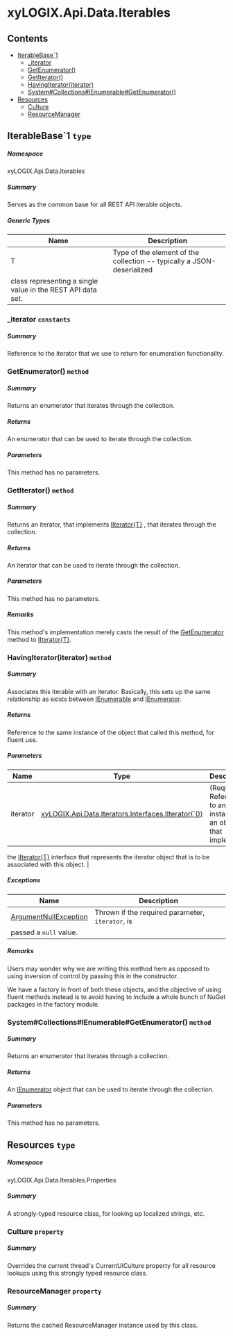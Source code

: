 ﻿<a name='assembly'></a>
# xyLOGIX.Api.Data.Iterables

## Contents

- [IterableBase\`1](#T-xyLOGIX-Api-Data-Iterables-IterableBase`1 'xyLOGIX.Api.Data.Iterables.IterableBase`1')
  - [_iterator](#F-xyLOGIX-Api-Data-Iterables-IterableBase`1-_iterator 'xyLOGIX.Api.Data.Iterables.IterableBase`1._iterator')
  - [GetEnumerator()](#M-xyLOGIX-Api-Data-Iterables-IterableBase`1-GetEnumerator 'xyLOGIX.Api.Data.Iterables.IterableBase`1.GetEnumerator')
  - [GetIterator()](#M-xyLOGIX-Api-Data-Iterables-IterableBase`1-GetIterator 'xyLOGIX.Api.Data.Iterables.IterableBase`1.GetIterator')
  - [HavingIterator(iterator)](#M-xyLOGIX-Api-Data-Iterables-IterableBase`1-HavingIterator-xyLOGIX-Api-Data-Iterators-Interfaces-IIterator{`0}- 'xyLOGIX.Api.Data.Iterables.IterableBase`1.HavingIterator(xyLOGIX.Api.Data.Iterators.Interfaces.IIterator{`0})')
  - [System#Collections#IEnumerable#GetEnumerator()](#M-xyLOGIX-Api-Data-Iterables-IterableBase`1-System#Collections#IEnumerable#GetEnumerator 'xyLOGIX.Api.Data.Iterables.IterableBase`1.System#Collections#IEnumerable#GetEnumerator')
- [Resources](#T-xyLOGIX-Api-Data-Iterables-Properties-Resources 'xyLOGIX.Api.Data.Iterables.Properties.Resources')
  - [Culture](#P-xyLOGIX-Api-Data-Iterables-Properties-Resources-Culture 'xyLOGIX.Api.Data.Iterables.Properties.Resources.Culture')
  - [ResourceManager](#P-xyLOGIX-Api-Data-Iterables-Properties-Resources-ResourceManager 'xyLOGIX.Api.Data.Iterables.Properties.Resources.ResourceManager')

<a name='T-xyLOGIX-Api-Data-Iterables-IterableBase`1'></a>
## IterableBase\`1 `type`

##### Namespace

xyLOGIX.Api.Data.Iterables

##### Summary

Serves as the common base for all REST API iterable objects.

##### Generic Types

| Name | Description |
| ---- | ----------- |
| T | Type of the element of the collection -- typically a JSON-deserialized
class representing a single value in the REST API data set. |

<a name='F-xyLOGIX-Api-Data-Iterables-IterableBase`1-_iterator'></a>
### _iterator `constants`

##### Summary

Reference to the iterator that we use to return for enumeration functionality.

<a name='M-xyLOGIX-Api-Data-Iterables-IterableBase`1-GetEnumerator'></a>
### GetEnumerator() `method`

##### Summary

Returns an enumerator that iterates through the collection.

##### Returns

An enumerator that can be used to iterate through the collection.

##### Parameters

This method has no parameters.

<a name='M-xyLOGIX-Api-Data-Iterables-IterableBase`1-GetIterator'></a>
### GetIterator() `method`

##### Summary

Returns an iterator, that implements
[IIterator{T}](#T-xyLOGIX-Api-Data-Iterators-Interfaces-IIterator{T} 'xyLOGIX.Api.Data.Iterators.Interfaces.IIterator{T}')
, that
iterates through the collection.

##### Returns

An iterator that can be used to iterate through the collection.

##### Parameters

This method has no parameters.

##### Remarks

This method's implementation merely casts the result of the
[GetEnumerator](#M-xyLOGIX-Api-Data-Iterables-IterableBase-GetEnumerator 'xyLOGIX.Api.Data.Iterables.IterableBase.GetEnumerator')
method to [IIterator{T}](#T-xyLOGIX-Api-Data-Iterators-Interfaces-IIterator{T} 'xyLOGIX.Api.Data.Iterators.Interfaces.IIterator{T}').

<a name='M-xyLOGIX-Api-Data-Iterables-IterableBase`1-HavingIterator-xyLOGIX-Api-Data-Iterators-Interfaces-IIterator{`0}-'></a>
### HavingIterator(iterator) `method`

##### Summary

Associates this iterable with an iterator. Basically, this sets up
the same relationship as exists between
[IEnumerable](http://msdn.microsoft.com/query/dev14.query?appId=Dev14IDEF1&l=EN-US&k=k:System.Collections.Generic.IEnumerable 'System.Collections.Generic.IEnumerable')
and [IEnumerator](http://msdn.microsoft.com/query/dev14.query?appId=Dev14IDEF1&l=EN-US&k=k:System.Collections.Generic.IEnumerator 'System.Collections.Generic.IEnumerator').

##### Returns

Reference to the same instance of the object that called this
method, for fluent use.

##### Parameters

| Name | Type | Description |
| ---- | ---- | ----------- |
| iterator | [xyLOGIX.Api.Data.Iterators.Interfaces.IIterator{\`0}](#T-xyLOGIX-Api-Data-Iterators-Interfaces-IIterator{`0} 'xyLOGIX.Api.Data.Iterators.Interfaces.IIterator{`0}') | (Required.) Reference to an instance of an object that implements
the
[IIterator{T}](#T-xyLOGIX-Api-Data-Iterators-Interfaces-IIterator{T} 'xyLOGIX.Api.Data.Iterators.Interfaces.IIterator{T}')
interface that represents the iterator object that is to be
associated with this object. |

##### Exceptions

| Name | Description |
| ---- | ----------- |
| [ArgumentNullException](#T-ArgumentNullException 'ArgumentNullException') | Thrown if the required parameter, `iterator`, is
passed a `null` value. |

##### Remarks

Users may wonder why we are writing this method here as opposed to
using inversion of control by passing this in the constructor.



We have a factory in front of both these objects, and the objective
of using fluent methods instead is to avoid having to include a
whole bunch of NuGet packages in the factory module.

<a name='M-xyLOGIX-Api-Data-Iterables-IterableBase`1-System#Collections#IEnumerable#GetEnumerator'></a>
### System#Collections#IEnumerable#GetEnumerator() `method`

##### Summary

Returns an enumerator that iterates through a collection.

##### Returns

An [IEnumerator](http://msdn.microsoft.com/query/dev14.query?appId=Dev14IDEF1&l=EN-US&k=k:System.Collections.IEnumerator 'System.Collections.IEnumerator') object that can be
used to iterate through the collection.

##### Parameters

This method has no parameters.

<a name='T-xyLOGIX-Api-Data-Iterables-Properties-Resources'></a>
## Resources `type`

##### Namespace

xyLOGIX.Api.Data.Iterables.Properties

##### Summary

A strongly-typed resource class, for looking up localized strings, etc.

<a name='P-xyLOGIX-Api-Data-Iterables-Properties-Resources-Culture'></a>
### Culture `property`

##### Summary

Overrides the current thread's CurrentUICulture property for all
  resource lookups using this strongly typed resource class.

<a name='P-xyLOGIX-Api-Data-Iterables-Properties-Resources-ResourceManager'></a>
### ResourceManager `property`

##### Summary

Returns the cached ResourceManager instance used by this class.
